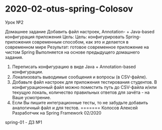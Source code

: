 # 2020-02-otus-spring-Colosov
Урок №2

Домашнее задание
Добавить файл настроек, Annotation- + Java-based конфигурация приложения
Цель: Цель: конфигурировать Spring-приложения современным способом, как это и делается в современном мире Результат: готовое современное приложение на чистом Spring
Выполняется на основе предыдущего домашнего задания.

1. Переписать конфигурацию в виде Java + Annotation-based конфигурации.
2. Локализовать выводимые сообщения и вопросы (в CSV-файле).
3. Добавьте файл настроек для приложения тестирования студентов. В конфигурационный файл можно поместить путь до CSV-файла и/или текущую локаль, количество правильных ответов для зачёта - на Ваше усмотрение.
4. Если Вы пишите интеграционные тесты, то не забудьте добавить аналогичный файл и для тестов.
=======
Колосов Алексей
Разработчик на Spring Framework 02/2020

spring-01 - ДЗ №1
